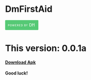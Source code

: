 # DmFirstAid

[![N|Solid](https://raw.githubusercontent.com/DormantMan/KlgEdu/master/thumb.png)](https://t.me/DormantMan)

# This version: 0.0.1a

#### [Download Apk](https://bit.ly/DmFirstAids)
**Good luck!**
